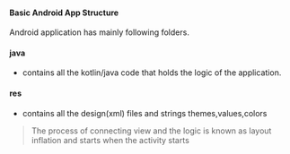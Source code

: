 #### Basic Android App Structure
Android application has mainly following folders.

#### java
- contains all the kotlin/java code that holds the logic of the application.

#### res
- contains all the design(xml) files and strings themes,values,colors

> The process of connecting view and the logic is known as layout inflation and starts when the activity starts